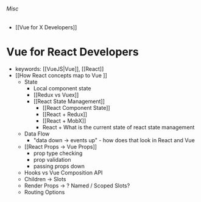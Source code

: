 ###### Misc
- [[Vue for X Developers]]
# Vue for React Developers
- keywords: [[VueJS|Vue]], [[React]]
- [[How React concepts map to Vue ]]
	- State
		- Local component state
		- [[Redux vs Vuex]]
		- [[React State Management]]
			- [[React Component State]]
			- [[React + Redux]]
			- [[React + MobX]]
			- React + What is the current state of react state management 
	- Data Flow
		- "data down -> events up" - how does that look in React and Vue
	- [[React Props -> Vue Props]]
		- prop type checking
		- prop validation 
		- passing props down 
	- Hooks vs Vue Composition API
	- Children -> Slots 
	- Render Props -> ? Named / Scoped Slots?
	- Routing Options

